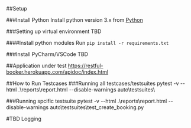 ##Setup

###Install Python
Install python version 3.x from
[Python](https://www.python.org/)

###Setting up virtual environment
TBD

####Install python modules
Run 
`pip install -r requirements.txt`

###Install PyCharm/VSCode
TBD

##Application under test
https://restful-booker.herokuapp.com/apidoc/index.html

##How to Run Testcases
###Running all testcases/testsuites
pytest  -v --html .\reports\report.html  --disable-warnings auto\testsuites\

###Running spcific testsuite
pytest  -v --html .\reports\report.html  --disable-warnings auto\testsuites\test_create_booking.py

#TBD
Logging